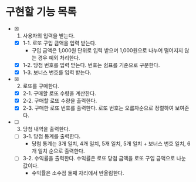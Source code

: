 # 구현할 기능 목록
- [x] 1. 사용자의 입력을 받는다.
  - [x] 1-1. 로또 구입 금액을 입력 받는다.
    - 구입 금액은 1,000원 단위로 입력 받으며 1,000원으로 나누어 떨어지지 않는 경우 예외 처리한다.
  - [x] 1-2. 당첨 번호를 입력 받는다. 번호는 쉼표를 기준으로 구분한다.
  - [x] 1-3. 보너스 번호를 입력 받는다.
- [x] 2. 로또를 구매한다.
  - [x] 2-1. 구매할 로또 수량을 계산한다.
  - [x] 2-2. 구매할 로또 수량을 출력한다.
  - [x] 2-3. 구매한 로또 번호를 출력한다. 로또 번호는 오름차순으로 정렬하여 보여준다.
- [ ] 3. 당첨 내역을 출력한다.
  - [ ] 3-1. 당첨 통계를 출력한다.
    - 당첨 통계는 3개 일치, 4개 일치, 5개 일치, 5개 일치 + 보너스 번호 일치, 6개 일치 순으로 출력한다. 
  - [ ] 3-2. 수익률을 출력한다. 수익률은 로또 당첨 금액을 로또 구입 금액으로 나눈 값이다.
    - 수익률은 소수점 둘째 자리에서 반올림한다.